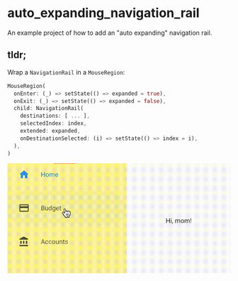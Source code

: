 # auto_expanding_navigation_rail

An example project of how to add an "auto expanding" navigation rail.

## tldr;

Wrap a `NavigationRail` in a `MouseRegion`:

```dart
MouseRegion(
  onEnter: (_) => setState(() => expanded = true),
  onExit: (_) => setState(() => expanded = false),
  child: NavigationRail(
    destinations: [ ... ],
    selectedIndex: index,
    extended: expanded,
    onDestinationSelected: (i) => setState(() => index = i),
  ),
)
```

![](auto-nav-rail.mov.gif)
